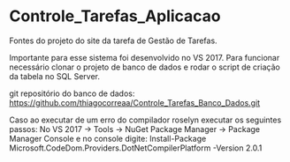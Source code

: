 # Controle_Tarefas_Aplicacao
Fontes do projeto do site da tarefa de Gestão de Tarefas.

Importante para esse sistema foi desenvolvido no VS 2017.
Para funcionar necessário clonar o projeto de banco de dados e rodar o script de criação da tabela no SQL Server.

git repositório do banco de dados:
https://github.com/thiagocorreaa/Controle_Tarefas_Banco_Dados.git

Caso ao executar de um erro do compilador roselyn executar os seguintes passos:
No VS 2017 -> Tools -> NuGet Package Manager -> Package Manager Console e no console digite:
Install-Package Microsoft.CodeDom.Providers.DotNetCompilerPlatform -Version 2.0.1
